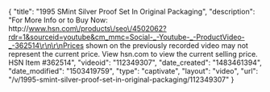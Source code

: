 {
    "title": "1995 SMint Silver Proof Set In Original Packaging",
    "description": "For More Info or to Buy Now: http:\/\/www.hsn.com\/products\/seo\/4502062?rdr=1&sourceid=youtube&cm_mmc=Social-_-Youtube-_-ProductVideo-_-362514\r\n\r\nPrices shown on the previously recorded video may not represent the current price.  View hsn.com to view the current selling price. HSN Item #362514",
    "videoid": "112349307",
    "date_created": "1483461394",
    "date_modified": "1503419759",
    "type": "captivate",
    "layout": "video",
    "url": "\/v\/1995-smint-silver-proof-set-in-original-packaging\/112349307"
}